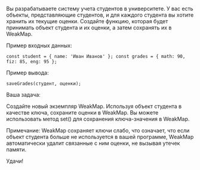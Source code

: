Вы разрабатываете систему учета студентов в университете. У вас есть объекты, представляющие студентов, и для каждого
студента вы хотите хранить их текущие оценки. Создайте функцию, которая будет принимать объект студента и их оценки, а
затем сохранять их в WeakMap.

Пример входных данных:

`const student = { name: 'Иван Иванов' };
const grades = { math: 90, fiz: 85, eng: 95 };`

Пример вывода:

`saveGrades(студент, оценки);`

Ваша задача:

Создайте новый экземпляр WeakMap.
Используя объект студента в качестве ключа, сохраните оценки в WeakMap. Вы можете использовать метод set() для сохранения ключа-значения в WeakMap.

Примечание: WeakMap сохраняет ключи слабо, что означает, что если объект студента больше не используется в вашей
программе, WeakMap автоматически удалит связанные с ним оценки, не вызывая утечек памяти.

Удачи!